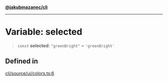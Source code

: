 [**@jakubmazanec/cli**](../../../README.md)

---

# Variable: selected

> `const` **selected**: `"greenBright"` = `'greenBright'`

## Defined in

[cli/source/ui/colors.ts:6](https://github.com/jakubmazanec/tools/blob/a9765e3de8390a6e57bec51efaeb411fbd7881ab/packages/cli/source/ui/colors.ts#L6)

